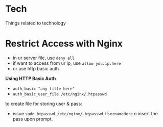 # Tech
Things related to technology

# Restrict Access with Nginx

- in ur server file, use `deny all`
- if want to access from ur ip, use `allow you.ip.here`
- or use http basic auth

**Using HTTP Basic Auth**
- `auth_basic "any title here"`
- `auth_basic_user_file /etc/nginx/.htpasswd`

to create file for storing user & pass:
- issue `sudo htpasswd /etc/nginx/.htpasswd UsernameHere` n insert the pass upon prompt.

